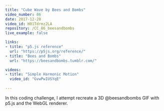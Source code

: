 ```yaml
---
title: "Cube Wave by Bees and Bombs"
video_number: 86
date: 2017-12-28
video_id: H81Tdrmz2LA
repository: /CC_86_beesandbombs
live_example: false

links:
- title: "p5.js reference"  
  url: "https://p5js.org/reference/"
- title: "Bees and Bombs"  
  url: "https://beesandbombs.tumblr.com/"  

videos:
- title: "Simple Harmonic Motion"
  video_id: "GvwPwIUSYqE"
  
---
```


In this coding challenge, I attempt recreate a 3D @beesandbombs GIF with p5.js and the WebGL renderer.

